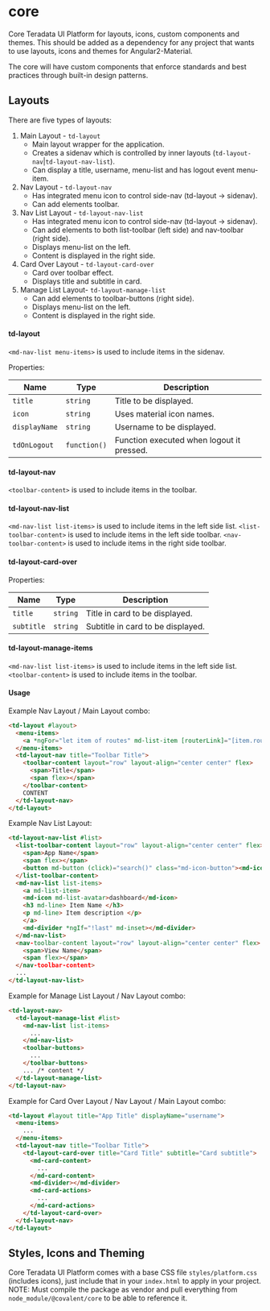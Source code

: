 # core

Core Teradata UI Platform for layouts, icons, custom components and themes. This should be added as a dependency for any project that wants to use layouts, icons and themes for Angular2-Material.

The core will have custom components that enforce standards and best practices through built-in design patterns.

## Layouts

There are five types of layouts:
 1. Main Layout - `td-layout`
    * Main layout wrapper for the application.
    * Creates a sidenav which is controlled by inner layouts (`td-layout-nav`|`td-layout-nav-list`).
    * Can display a title, username, menu-list and has logout event menu-item.
 2. Nav Layout - `td-layout-nav`
    * Has integrated menu icon to control side-nav (td-layout -> sidenav).
    * Can add elements toolbar.
 3. Nav List Layout - `td-layout-nav-list`
    * Has integrated menu icon to control side-nav (td-layout -> sidenav).
    * Can add elements to both list-toolbar (left side) and nav-toolbar (right side).
    * Displays menu-list on the left.
    * Content is displayed in the right side.
 4. Card Over Layout - `td-layout-card-over`
    * Card over toolbar effect.
    * Displays title and subtitle in card.
 5. Manage List Layout- `td-layout-manage-list`
    * Can add elements to toolbar-buttons (right side).
    * Displays menu-list on the left.
    * Content is displayed in the right side.

#### td-layout

`<md-nav-list menu-items>` is used to include items in the sidenav.

Properties:

| Name | Type | Description |
| --- | --- | --- |
| `title` | `string` | Title to be displayed.
| `icon` | `string` | Uses material icon names.
| `displayName` | `string` | Username to be displayed.
| `tdOnLogout` | `function()` | Function executed when logout it pressed.

#### td-layout-nav

`<toolbar-content>` is used to include items in the toolbar.

#### td-layout-nav-list

`<md-nav-list list-items>` is used to include items in the left side list.
`<list-toolbar-content>` is used to include items in the left side toolbar.
`<nav-toolbar-content>` is used to include items in the right side toolbar.

#### td-layout-card-over

Properties:

| Name | Type | Description |
| --- | --- | --- |
| `title` | `string` | Title in card to be displayed.
| `subtitle` | `string` | Subtitle in card to be displayed.

#### td-layout-manage-items

`<md-nav-list list-items>` is used to include items in the left side list.
`<toolbar-content>` is used to include items in the toolbar.

#### Usage

Example Nav Layout / Main Layout combo:

```html
<td-layout #layout>
  <menu-items>
    <a *ngFor="let item of routes" md-list-item [routerLink]="[item.route]" (click)="layout.close()"><md-icon>{{item.icon}}</md-icon>{{item.title}}</a>
  </menu-items>
  <td-layout-nav title="Toolbar Title">
    <toolbar-content layout="row" layout-align="center center" flex>
      <span>Title</span>
      <span flex></span>
    </toolbar-content>
    CONTENT
  </td-layout-nav>
</td-layout>
```

Example Nav List Layout:

```html
<td-layout-nav-list #list>
  <list-toolbar-content layout="row" layout-align="center center" flex>
    <span>App Name</span>
    <span flex></span>
    <button md-button (click)="search()" class="md-icon-button"><md-icon class="md-24">search</md-icon></button>
  </list-toolbar-content>
  <md-nav-list list-items>
    <a md-list-item>
    <md-icon md-list-avatar>dashboard</md-icon>
    <h3 md-line> Item Name </h3>
    <p md-line> Item description </p>
    </a>
    <md-divider *ngIf="!last" md-inset></md-divider>
  </md-nav-list>
  <nav-toolbar-content layout="row" layout-align="center center" flex>
    <span>View Name</span>
    <span flex></span>
  </nav-toolbar-content>
  ...
</td-layout-nav-list>
```

Example for Manage List Layout / Nav Layout combo:

```html
<td-layout-nav>
  <td-layout-manage-list #list>
    <md-nav-list list-items>
      ...
    </md-nav-list>
    <toolbar-buttons>
      ...
    </toolbar-buttons>
    ... /* content */
  </td-layout-manage-list>
</td-layout-nav>
```

Example for Card Over Layout / Nav Layout / Main Layout combo:

```html
<td-layout #layout title="App Title" displayName="username">
  <menu-items>
    ...
  </menu-items>
  <td-layout-nav title="Toolbar Title">
    <td-layout-card-over title="Card Title" subtitle="Card subtitle">
      <md-card-content>
        ...
      </md-card-content>
      <md-divider></md-divider>
      <md-card-actions>
        ...
      </md-card-actions>
    </td-layout-card-over>
  </td-layout-nav>
</td-layout>
```

## Styles, Icons and Theming

Core Teradata UI Platform comes with a base CSS file `styles/platform.css` (includes icons), just include that in your `index.html` to apply in your project. 
NOTE: Must compile the package as vendor and pull everything from `node_module/@covalent/core` to be able to reference it.
